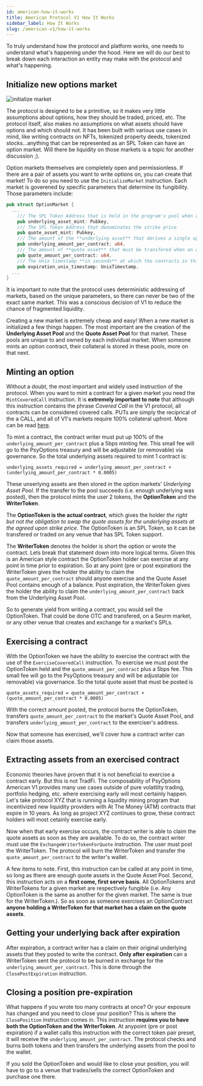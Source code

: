 ```yaml
---
id: american-how-it-works
title: American Protocol V1 How It Works
sidebar_label: How It Works
slug: /american-v1/how-it-works
---
```


To truly understand how the protocol and platform works, one needs to understand what's 
happening under the hood. Here we will do our best to break down each interaction an entity
may make with the protocol and what's happening.

## Initialize new options market
![initialize market](/img/how-it-works/initialize_market_page.png)

The protocol is designed to be a primitive, so it makes very little assumptions about options,
how they should be traded, priced, etc. The protocol itself, also makes no assumptions on what
assets should have options and which should not. It has been built with various use cases in 
mind, like writing contracts on NFTs, tokenized property deeds, tokenized stocks...anything 
that can be represented as an SPL Token can have an option market. Will there be liquidity 
on those markets is a topic for another discussion ;).

Option markets themselves are completely open and permissionless. If there are a pair of assets
you want to write options on, you can create that market! To do so you need to use the 
`InitializeMarket` instruction. Each market is goverened by specific parameters that determine 
its fungibility. Those parameters include:

````Rust
pub struct OptionMarket {
  ...
    /// The SPL Token Address that is held in the program's pool when an option is written
    pub underlying_asset_mint: Pubkey,
    /// The SPL Token Address that denominates the strike price
    pub quote_asset_mint: Pubkey,
    /// The amount of the **underlying asset** that derives a single option
    pub underlying_amount_per_contract: u64,
    /// The amount of **quote asset** that must be transfered when an option is exercised
    pub quote_amount_per_contract: u64,
    /// The Unix timestamp **in seconds** at which the contracts in this market expire
    pub expiration_unix_timestamp: UnixTimestamp,
  ...
}
````

It is important to note that the protocol uses deterministic addressing of markets, based on 
the unique parameters, so there can never be two of the exact same market. This was a conscious
decision of V1 to reduce the chance of fragmented liquidity. 

Creating a new market is extremely cheap and easy! When a new market is initialized a few things
happen. The most important are the creation of the **Underlying Asset Pool** and the 
**Quote Asset Pool** for that market. These pools are unique to and owned by each individual 
market. When someone mints an option contract, their collateral is stored in these pools, more 
on that next.

## Minting an option
<!-- TODO show image of mint component -->

Without a doubt, the most important and widely used instruction of the protocol. When you want to 
mint a contract for a given market you need the `MintCoveredCall` instruction. It is 
**extremely important to note** that although this instruction contains the phrase _Covered Call_
in the V1 protocol, all contracts can be considered covered calls. PUTs are simply the reciprical 
of the a CALL, and all of V1's markets require 100% collateral upfront. More can be read 
[here](./arch-put-call.md).

To mint a contract, the contract writer must put up 100% of the `underlying_amount_per_contract` 
plus a 5bps minting fee. This small fee will go to the PsyOptions treasury and will be adjustable (or removable) via 
governance. So the total underlying assets required to mint 1 contract is:

`underlying_assets_required = underlying_amount_per_contract + (underlying_amount_per_contract * 0.0005)`

These unserlying assets are then stored in the option markets' _Underlying Asset Pool_. If 
the transfer to the pool succeeds (i.e. enough underlying was posted), then the protocol 
mints the user 2 tokens, the **OptionToken** and the **WriterToken**. 

The **OptionToken is the actual contract**, which gives the holder _the right but not 
the obligation to swap the quote assets for the underlying assets at the agreed upon 
strike price_. The OptionToken is an SPL Token, so it can be transfered or traded on
any venue that has SPL Token support. 

The **WriterToken** denotes the holder is short the option or wrote the contract. Lets
break that statement down into more logical terms. Given this is an American style contract
the OptionToken holder can exercise at any point in time prior to expiration. So at any point
(pre or post expiration) the WriterToken gives the holder the ability to claim the 
`quote_amount_per_contract` should anyone exercise and the Quote Asset Pool contains 
enough of a balance. Post expiration, the WriterToken gives the holder the ability to 
claim the `underlying_amount_per_contract` back from the Underlying Asset Pool.

So to generate yield from writing a contract, you would sell the OptionToken. 
That could be done OTC and transfered, on a Seurm market, or any other venue that creates
and exchange for a market's SPLs. 

## Exercising a contract
<!-- TODO image of the exercise row -->

With the OptionToken we have the ability to exercise the contract with the use of the 
`ExerciseCoveredCall` instruction. To exercise we must post the OptionToken held and
the `quote_amount_per_contract` plus a 5bps fee. This small fee will go to the PsyOptions 
treasury and will be adjustable (or removable) via governance. So the total quote 
asset that must be posted is 

`quote_assets_required = quote_amount_per_contract + (quote_amount_per_contract * 0.0005)`

With the correct amount posted, the protocol burns the OptionToken, transfers 
`quote_amount_per_contract` to the market's Quote Asset Pool, and transfers 
`underlying_amount_per_contract` to the exerciser's address. 


Now that someone has exercised, we'll cover how a contract writer can claim those assets.

## Extracting assets from an exercised contract
<!-- TODO image of a imbalanced pools -->

Economic theories have proven that it is not beneficial to exercise a contract early. But
this is not TradFi. The composability of PsyOptions American V1 provides many use cases 
outside of pure volatility trading, portfolio hedging, etc. where exercising early will
most certainly happen. Let's take protocol XYZ that is running a liquidity mining program
that incentivized new liquidity providers with At The Money (ATM) contracts that expire
in 10 years. As long as project XYZ continues to grow, these contract holders will most
cetainly exercise early. 

Now when that early exercise occurs, the contract writer is able to claim the quote assets 
as soon as they are available. To do so, the contract writer must use the 
`ExchangeWriterTokenForQuote` instruction. The user must post the WriterToken. The 
protocol will burn the WriterToken and transfer the `quote_amount_per_contract` to the
writer's wallet. 

A few items to note. First, this instruction can be called at any point in time, so long
as there are enough quote assets in the Quote Asset Pool. Second, this instruction acts 
on a **first come, first serve basis**. All OptionTokens and WriterTokens for a given 
market are respectively fungible (i.e. Any OptionToken is the same as another for the 
given market. The same is true for the WriterToken.). So as soon as someone exercises an 
OptionContract **anyone holding a WriterToken for that market has a claim on the quote assets**.

## Getting your underlying back after expiration
<!-- TODO image of full underlying asset pool, no quote -->

After expiration, a contract writer has a claim on their original underlying assets that they 
posted to write the contract. **Only after expiration** can a WriterToken sent the protocol
to be burned in exchange for the `underlying_amount_per_contract`. This is done through the 
`ClosePostExpiration` instruction.

## Closing a position pre-expiration

What happens if you wrote too many contracts at once? Or your exposure has changed and you need 
to close your position? This is where the `ClosePosition` instruction comes in. This instruction 
**requires you to have both the OptionToken and the WriterToken**. At anypoint (pre or post 
expiration) if a wallet calls this instruction with the correct token pair preset, it will 
receive the `underlying_amount_per_contract`. The protocol checks and burns both tokens and 
then transfers the underlying assets from the pool to the wallet. 

If you sold the OptionToken and would like to close your position, you will have to go to a venue
that trades/sells the correct OptionToken and purchase one there.
